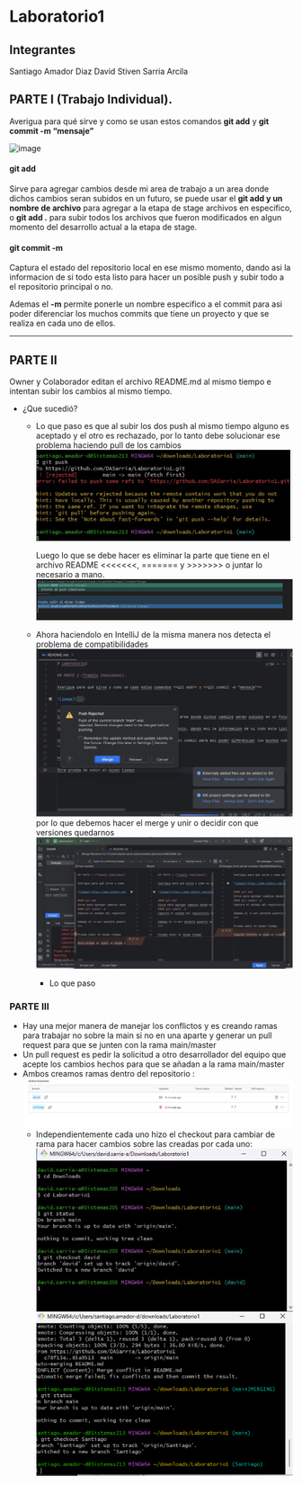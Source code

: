 # Laboratorio1

## Integrantes
Santiago Amador Diaz
David Stiven Sarria Arcila
## PARTE I (Trabajo Individual).

Averigua para qué sirve y como se usan estos comandos **git add** y **git commit -m “mensaje”**

![image](https://www.w3docs.com/uploads/media/default/0001/03/ad19114d2f18ae7f7e8b99a5110d1a2f339282c6.png)

#### git add 
Sirve para agregar cambios desde mi area de trabajo a un area donde dichos cambios seran subidos en un futuro, se puede usar el **git add y un nombre de archivo** para agregar a la etapa de stage archivos en especifico, o **git add .** para subir todos los archivos que fueron modificados en algun momento del desarrollo actual a la etapa de stage. 
#### git commit -m
Captura el estado del repositorio local en ese mismo momento, dando asi la informacion de si todo esta listo para hacer un posible push y subir todo a el repositorio principal o no.

Ademas el **-m** permite ponerle un nombre especifico a el commit para asi poder diferenciar los muchos commits que tiene un proyecto y que se realiza en cada uno de ellos.
***
## PARTE II
Owner y Colaborador editan el archivo README.md al mismo tiempo e intentan subir los cambios al mismo tiempo.

- ¿Que sucedió?


     - Lo que paso es que al subir los dos push al mismo tiempo alguno es aceptado y el otro es rechazado, por lo tanto debe
        solucionar ese problema haciendo pull de los cambios
       ![image](PRIMERA.jpeg)

       Luego lo que se debe hacer es eliminar la parte que tiene en el archivo README <<<<<<<, ======= y >>>>>>> o juntar lo necesario a mano.
       ![image](Segunda.jpeg)

   - Ahora haciendolo en IntelliJ de la misma manera nos detecta el problema de compatibilidades
   ![image](tercera.jpeg)
   por lo que debemos hacer el merge y unir o decidir con que versiones quedarnos
   ![image](cuarta.jpeg)




     - Lo que paso 
### PARTE III
- Hay una mejor manera de manejar los conflictos y es creando ramas para trabajar no sobre la main si no en una aparte y generar un pull request para que se junten con la rama main/master
- Un pull request es pedir la solicitud a otro desarrollador del equipo que acepte los cambios hechos para que se añadan a la rama main/master 
- Ambos creamos ramas dentro del repositorio :
![Image](RAMAS.png)
  - Independientemente cada uno hizo el checkout para cambiar de rama para hacer cambios sobre las creadas por cada uno:
  ![Image](CAMBIO1.jpeg)
  ![Image](CAMBIO2.png)
  


